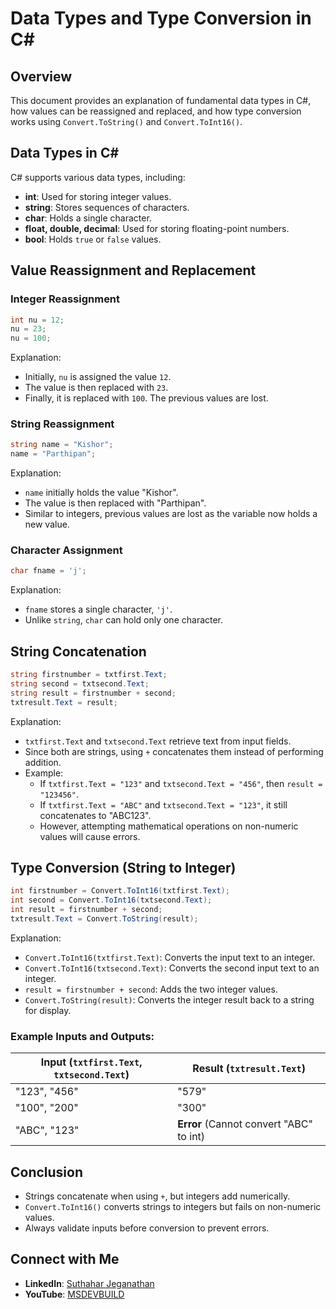 # Data Types and Type Conversion in C#

## Overview
This document provides an explanation of fundamental data types in C#, how values can be reassigned and replaced, and how type conversion works using `Convert.ToString()` and `Convert.ToInt16()`.

## Data Types in C#
C# supports various data types, including:
- **int**: Used for storing integer values.
- **string**: Stores sequences of characters.
- **char**: Holds a single character.
- **float, double, decimal**: Used for storing floating-point numbers.
- **bool**: Holds `true` or `false` values.


## Value Reassignment and Replacement

### Integer Reassignment
```csharp
int nu = 12;
nu = 23;
nu = 100;
```
Explanation:
- Initially, `nu` is assigned the value `12`.
- The value is then replaced with `23`.
- Finally, it is replaced with `100`. The previous values are lost.

### String Reassignment
```csharp
string name = "Kishor";
name = "Parthipan";
```
Explanation:
- `name` initially holds the value "Kishor".
- The value is then replaced with "Parthipan".
- Similar to integers, previous values are lost as the variable now holds a new value.

### Character Assignment
```csharp
char fname = 'j';
```
Explanation:
- `fname` stores a single character, `'j'`.
- Unlike `string`, `char` can hold only one character.

## String Concatenation
```csharp
string firstnumber = txtfirst.Text;
string second = txtsecond.Text;
string result = firstnumber + second;
txtresult.Text = result;
```
Explanation:
- `txtfirst.Text` and `txtsecond.Text` retrieve text from input fields.
- Since both are strings, using `+` concatenates them instead of performing addition.
- Example:
  - If `txtfirst.Text = "123"` and `txtsecond.Text = "456"`, then `result = "123456"`.
  - If `txtfirst.Text = "ABC"` and `txtsecond.Text = "123"`, it still concatenates to "ABC123".
  - However, attempting mathematical operations on non-numeric values will cause errors.

## Type Conversion (String to Integer)
```csharp
int firstnumber = Convert.ToInt16(txtfirst.Text);
int second = Convert.ToInt16(txtsecond.Text);
int result = firstnumber + second;
txtresult.Text = Convert.ToString(result);
```
Explanation:
- `Convert.ToInt16(txtfirst.Text)`: Converts the input text to an integer.
- `Convert.ToInt16(txtsecond.Text)`: Converts the second input text to an integer.
- `result = firstnumber + second`: Adds the two integer values.
- `Convert.ToString(result)`: Converts the integer result back to a string for display.

### Example Inputs and Outputs:
| Input (`txtfirst.Text`, `txtsecond.Text`) | Result (`txtresult.Text`) |
|--------------------------------|------------------|
| "123", "456"                  | "579"            |
| "100", "200"                  | "300"            |
| "ABC", "123"                  | **Error** (Cannot convert "ABC" to int) |

## Conclusion
- Strings concatenate when using `+`, but integers add numerically.
- `Convert.ToInt16()` converts strings to integers but fails on non-numeric values.
- Always validate inputs before conversion to prevent errors.


## Connect with Me
- **LinkedIn**: [Suthahar Jeganathan](https://www.linkedin.com/in/jssuthahar/)
- **YouTube**: [MSDEVBUILD](https://www.youtube.com/@MSDEVBUILD)


